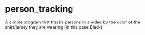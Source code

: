 # person_tracking
A simple program that tracks persons in a video by the color of the shirt/jersey they are wearing (in this case Black)
